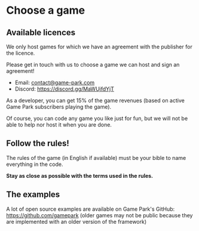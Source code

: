 # Choose a game

## Available licences

We only host games for which we have an agreement with the publisher for the licence.

Please get in touch with us to choose a game we can host and sign an agreement!

* Email: <contact@game-park.com>
* Discord: https://discord.gg/MaWUjfdYjT

As a developer, you can get 15% of the game revenues (based on active Game Park subscribers playing the game).

Of course, you can code any game you like just for fun, but we will not be able to help nor host it when you are done.

## Follow the rules!

The rules of the game (in English if available) must be your bible to name everything in the code.

**Stay as close as possible with the terms used in the rules.**

## The examples

A lot of open source examples are available on Game Park's GitHub: https://github.com/gamepark
(older games may not be public because they are implemented with an older version of the framework)
